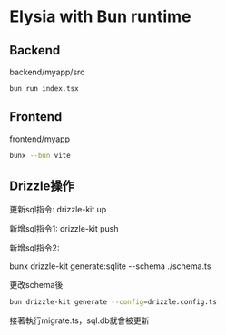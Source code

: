 # Elysia with Bun runtime

## Backend
backend/myapp/src
```bash
bun run index.tsx
```

## Frontend
frontend/myapp
```bash
bunx --bun vite
```

## Drizzle操作

更新sql指令: drizzle-kit up

新增sql指令1: drizzle-kit push

新增sql指令2:

bunx drizzle-kit generate:sqlite --schema ./schema.ts

更改schema後
```bash
bun drizzle-kit generate --config=drizzle.config.ts
```
接著執行migrate.ts，sql.db就會被更新